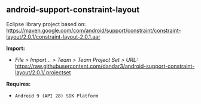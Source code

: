 ## android-support-constraint-layout

Eclipse library project based on:<br/>
https://maven.google.com/com/android/support/constraint/constraint-layout/2.0.1/constraint-layout-2.0.1.aar

**Import:**
- _File > Import... > Team > Team Project Set > URL:_<br/>
  https://raw.githubusercontent.com/dandar3/android-support-constraint-layout/2.0.1/.projectset

**Requires:**
- `Android 9 (API 28) SDK Platform`